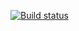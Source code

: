 [![Build status](https://ci.appveyor.com/api/projects/status/0uf8gh8uda9160l8?svg=true)](https://ci.appveyor.com/project/RTimoshkow/ordering-card)